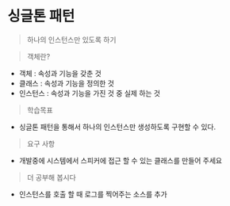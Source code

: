 # 싱글톤 패턴
> 하나의 인스턴스만 있도록 하기

> 객체란?
 * 객체 : 속성과 기능을 갖춘 것
 * 클래스 : 속성과 기능을 정의한 것
 * 인스턴스 : 속성과 기능을 가진 것 중 실제 하는 것 

> 학습목표
 * 싱글톤 패턴을 통해서 하나의 인스턴스만 생성하도록 구현할 수 있다.

> 요구 사항
 * 개발중에 시스템에서 스피커에 접근 할 수 있는 클래스를 만들어 주세요

> 더 공부해 봅시다
 * 인스턴스를 호출 할 때 로그를 찍어주는 소스를 추가